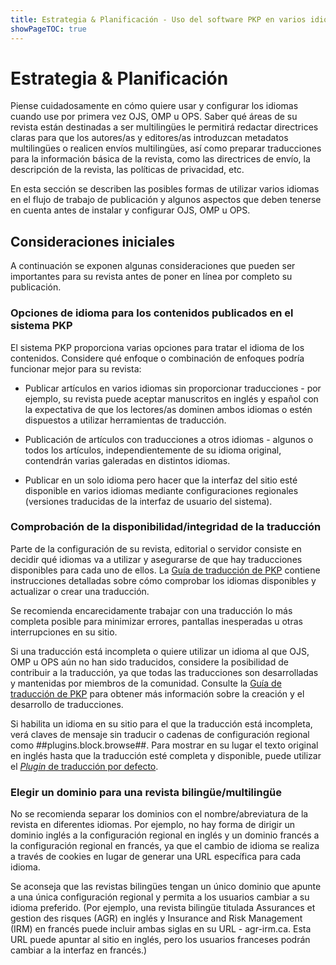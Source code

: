 ```yaml
---
title: Estrategia & Planificación - Uso del software PKP en varios idiomas
showPageTOC: true
---
```


# Estrategia & Planificación

Piense cuidadosamente en cómo quiere usar y configurar los idiomas cuando use por primera vez OJS, OMP u OPS. Saber qué áreas de su revista están destinadas a ser multilingües le permitirá redactar directrices claras para que los autores/as y editores/as introduzcan metadatos multilingües o realicen envíos multilingües, así como preparar traducciones para la información básica de la revista, como las directrices de envío, la descripción de la revista, las políticas de privacidad, etc.

En esta sección se describen las posibles formas de utilizar varios idiomas en el flujo de trabajo de publicación y algunos aspectos que deben tenerse en cuenta antes de instalar y configurar OJS, OMP u OPS.

## Consideraciones iniciales

A continuación se exponen algunas consideraciones que pueden ser importantes para su revista antes de poner en línea por completo su publicación.

### Opciones de idioma para los contenidos publicados en el sistema PKP

El sistema PKP proporciona varias opciones para tratar el idioma de los contenidos. Considere qué enfoque o combinación de enfoques podría funcionar mejor para su revista:

-   Publicar artículos en varios idiomas sin proporcionar traducciones - por ejemplo, su revista puede aceptar manuscritos en inglés y español con la expectativa de que los lectores/as dominen ambos idiomas o estén dispuestos a utilizar herramientas de traducción.

-   Publicación de artículos con traducciones a otros idiomas - algunos o todos los artículos, independientemente de su idioma original, contendrán varias galeradas en distintos idiomas.

-   Publicar en un solo idioma pero hacer que la interfaz del sitio esté disponible en varios idiomas mediante configuraciones regionales (versiones traducidas de la interfaz de usuario del sistema).


### Comprobación de la disponibilidad/integridad de la traducción

Parte de la configuración de su revista, editorial o servidor consiste en decidir qué idiomas va a utilizar y asegurarse de que hay traducciones disponibles para cada uno de ellos. La [Guía de traducción de PKP](https://docs.pkp.sfu.ca/translating-guide/en/) contiene instrucciones detalladas sobre cómo comprobar los idiomas disponibles y actualizar o crear una traducción.

Se recomienda encarecidamente trabajar con una traducción lo más completa posible para minimizar errores, pantallas inesperadas u otras interrupciones en su sitio.

Si una traducción está incompleta o quiere utilizar un idioma al que OJS, OMP u OPS aún no han sido traducidos, considere la posibilidad de contribuir a la traducción, ya que todas las traducciones son desarrolladas y mantenidas por miembros de la comunidad. Consulte la [Guía de traducción de PKP](https://docs.pkp.sfu.ca/translating-guide/en/) para obtener más información sobre la creación y el desarrollo de traducciones.

Si habilita un idioma en su sitio para el que la traducción está incompleta, verá claves de mensaje sin traducir o cadenas de configuración regional como ##plugins.block.browse##. Para mostrar en su lugar el texto original en inglés hasta que la traducción esté completa y disponible, puede utilizar el [*Plugin* de traducción por defecto](https://docs.pkp.sfu.ca/translating-guide/en/managing-languages#default-translation-plugin).


### Elegir un dominio para una revista bilingüe/multilingüe

No se recomienda separar los dominios con el nombre/abreviatura de la revista en diferentes idiomas. Por ejemplo, no hay forma de dirigir un dominio inglés a la configuración regional en inglés y un dominio francés a la configuración regional en francés, ya que el cambio de idioma se realiza a través de cookies en lugar de generar una URL específica para cada idioma.

Se aconseja que las revistas bilingües tengan un único dominio que apunte a una única configuración regional y permita a los usuarios cambiar a su idioma preferido. (Por ejemplo, una revista bilingüe titulada Assurances et gestion des risques (AGR) en inglés y Insurance and Risk Management (IRM) en francés puede incluir ambas siglas en su URL - agr-irm.ca. Esta URL puede apuntar al sitio en inglés, pero los usuarios franceses podrán cambiar a la interfaz en francés.)

